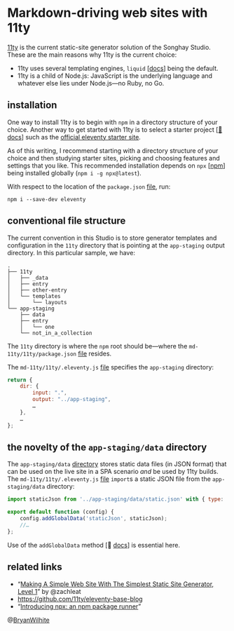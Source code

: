 # Markdown-driving web sites with 11ty

[11ty](https://11ty.io) is the current static-site generator solution of the Songhay Studio. These are the main reasons why 11ty is the current choice:

- 11ty uses several templating engines, `liquid` [[docs](https://help.shopify.com/en/themes/liquid)] being the default.
- 11ty is a child of Node.js: JavaScript is the underlying language and whatever else lies under Node.js—no Ruby, no Go.

## installation

One way to install 11ty is to begin with `npm` in a directory structure of your choice. Another way to get started with 11ty is to select a starter project [[📖 docs](https://www.11ty.dev/docs/starter/)] such as the [official eleventy starter site](https://github.com/11ty/eleventy-base-blog).

As of this writing, I recommend starting with a directory structure of your choice and then studying starter sites, picking and choosing features and settings that you like. This recommended installation depends on `npx` [[npm](https://www.npmjs.com/package/npx)] being installed globally (`npm i -g npx@latest`).

With respect to the location of the `package.json` [file](./11ty/package.json), run:

```console
npm i --save-dev eleventy
```

## conventional file structure

The current convention in this Studio is to store generator templates and configuration in the `11ty` directory that is pointing at the `app-staging` output directory. In this particular sample, we have:

```console
.
├── 11ty
│   ├── _data
│   ├── entry
│   ├── other-entry
│   └── templates
│       └── layouts
└── app-staging
    ├── data
    ├── entry
    │   └── one
    └── not_in_a_collection
```

The `11ty` directory is where the `npm` root should be—where the `md-11ty/11ty/package.json` [file](./11ty/package.json) resides.

The `md-11ty/11ty/.eleventy.js` [file](./11ty/.eleventy.js) specifies the `app-staging` directory:

```javascript
return {
    dir: {
        input: ".",
        output: "../app-staging",
        …
    },
    …
};
```

## the novelty of the `app-staging/data` directory

The `app-staging/data` [directory](./app-staging/data) stores static data files (in JSON format) that can be used on the live site in a SPA scenario _and_ be used by 11ty builds. The `md-11ty/11ty/.eleventy.js` [file](./11ty/.eleventy.js) `import`s a static JSON file from the `app-staging/data` directory:

```javascript
import staticJson from '../app-staging/data/static.json' with { type: 'json' };

export default function (config) {
    config.addGlobalData('staticJson', staticJson);
    //…
};
```

Use of the `addGlobalData` method [📖 [docs](https://www.11ty.dev/docs/data-global-custom/)] is essential here.

## related links

- “[Making A Simple Web Site With The Simplest Static Site Generator, Level 1](https://www.zachleat.com/web/eleventy-tutorial-level-1/)” by @zachleat
- <https://github.com/11ty/eleventy-base-blog>
- “[Introducing npx: an npm package runner](https://medium.com/@maybekatz/introducing-npx-an-npm-package-runner-55f7d4bd282b)”

@[BryanWilhite](https://twitter.com/BryanWilhite)

